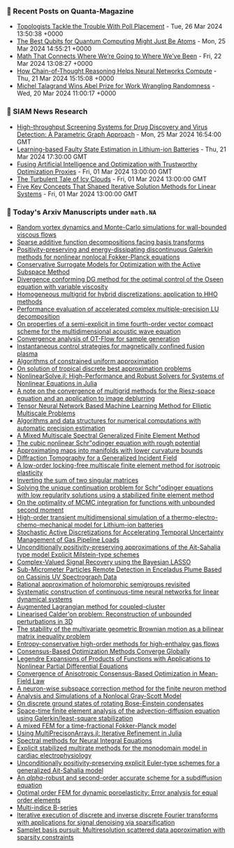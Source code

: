 ### 📝 Recent Posts on Quanta-Magazine
<!-- quanta starts -->
* <a href="https://www.quantamagazine.org/topologists-tackle-the-trouble-with-poll-placement-20240326/">Topologists Tackle the Trouble With Poll Placement</a> - Tue, 26 Mar 2024 13:50:38 +0000
* <a href="https://www.quantamagazine.org/the-best-qubits-for-quantum-computing-might-just-be-atoms-20240325/">The Best Qubits for Quantum Computing Might Just Be Atoms</a> - Mon, 25 Mar 2024 14:55:21 +0000
* <a href="https://www.quantamagazine.org/math-that-connects-where-were-going-to-where-weve-been-20240322/">Math That Connects Where We’re Going to Where We’ve Been</a> - Fri, 22 Mar 2024 13:08:27 +0000
* <a href="https://www.quantamagazine.org/how-chain-of-thought-reasoning-helps-neural-networks-compute-20240321/">How Chain-of-Thought Reasoning Helps Neural Networks Compute</a> - Thu, 21 Mar 2024 15:15:08 +0000
* <a href="https://www.quantamagazine.org/michel-talagrand-wins-abel-prize-for-work-wrangling-randomness-20240320/">Michel Talagrand Wins Abel Prize for Work Wrangling Randomness</a> - Wed, 20 Mar 2024 11:00:17 +0000
<!-- quanta ends -->

### 📝 SIAM News Research
<!-- siam-news starts -->
* <a href="https://sinews.siam.org/Details-Page/high-throughput-screening-systems-for-drug-discovery-and-virus-detection-a-parametric-graph-approach">High-throughput Screening Systems for Drug Discovery and Virus Detection: A Parametric Graph Approach</a> - Mon, 25 Mar 2024 16:54:00 GMT
* <a href="https://sinews.siam.org/Details-Page/learning-based-faulty-state-estimation-in-lithium-ion-batteries">Learning-based Faulty State Estimation in Lithium-ion Batteries</a> - Thu, 21 Mar 2024 17:30:00 GMT
* <a href="https://sinews.siam.org/Details-Page/fusing-artificial-intelligence-and-optimization-with-trustworthy-optimization-proxies">Fusing Artificial Intelligence and Optimization with Trustworthy Optimization Proxies</a> - Fri, 01 Mar 2024 13:00:00 GMT
* <a href="https://sinews.siam.org/Details-Page/the-turbulent-tale-of-icy-clouds">The Turbulent Tale of Icy Clouds</a> - Fri, 01 Mar 2024 13:00:00 GMT
* <a href="https://sinews.siam.org/Details-Page/five-key-concepts-that-shaped-iterative-solution-methods-for-linear-systems">Five Key Concepts That Shaped Iterative Solution Methods for Linear Systems</a> - Fri, 01 Mar 2024 13:00:00 GMT
<!-- siam-news ends -->

### 📝 Today's Arxiv Manuscripts under ``math.NA``
<!-- arxiv-math-na starts -->
* <a href="https://arxiv.org/abs/2403.15549">Random vortex dynamics and Monte-Carlo simulations for wall-bounded viscous flows</a>
* <a href="https://arxiv.org/abs/2403.15563">Sparse additive function decompositions facing basis transforms</a>
* <a href="https://arxiv.org/abs/2403.15643">Positivity-preserving and energy-dissipating discontinuous Galerkin methods for nonlinear nonlocal Fokker-Planck equations</a>
* <a href="https://arxiv.org/abs/2403.15678">Conservative Surrogate Models for Optimization with the Active Subspace Method</a>
* <a href="https://arxiv.org/abs/2403.15783">Divergence conforming DG method for the optimal control of the Oseen equation with variable viscosity</a>
* <a href="https://arxiv.org/abs/2403.15858">Homogeneous multigrid for hybrid discretizations: application to HHO methods</a>
* <a href="https://arxiv.org/abs/2403.16013">Performance evaluation of accelerated complex multiple-precision LU decomposition</a>
* <a href="https://arxiv.org/abs/2403.16174">On properties of a semi-explicit in time fourth-order vector compact scheme for the multidimensional acoustic wave equation</a>
* <a href="https://arxiv.org/abs/2403.16208">Convergence analysis of OT-Flow for sample generation</a>
* <a href="https://arxiv.org/abs/2403.16254">Instantaneous control strategies for magnetically confined fusion plasma</a>
* <a href="https://arxiv.org/abs/2403.16330">Algorithms of constrained uniform approximation</a>
* <a href="https://arxiv.org/abs/2403.16337">On solution of tropical discrete best approximation problems</a>
* <a href="https://arxiv.org/abs/2403.16341">NonlinearSolve.jl: High-Performance and Robust Solvers for Systems of Nonlinear Equations in Julia</a>
* <a href="https://arxiv.org/abs/2403.16352">A note on the convergence of multigrid methods for the Riesz-space equation and an application to image deblurring</a>
* <a href="https://arxiv.org/abs/2403.16380">Tensor Neural Network Based Machine Learning Method for Elliptic Multiscale Problems</a>
* <a href="https://arxiv.org/abs/2403.16660">Algorithms and data structures for numerical computations with automatic precision estimation</a>
* <a href="https://arxiv.org/abs/2403.16714">A Mixed Multiscale Spectral Generalized Finite Element Method</a>
* <a href="https://arxiv.org/abs/2403.16772">The cubic nonlinear Schr"odinger equation with rough potential</a>
* <a href="https://arxiv.org/abs/2403.16785">Approximating maps into manifolds with lower curvature bounds</a>
* <a href="https://arxiv.org/abs/2403.16835">Diffraction Tomography for a Generalized Incident Field</a>
* <a href="https://arxiv.org/abs/2403.16890">A low-order locking-free multiscale finite element method for isotropic elasticity</a>
* <a href="https://arxiv.org/abs/2403.16896">Inverting the sum of two singular matrices</a>
* <a href="https://arxiv.org/abs/2403.16914">Solving the unique continuation problem for Schr"odinger equations with low regularity solutions using a stabilized finite element method</a>
* <a href="https://arxiv.org/abs/2403.16920">On the optimality of MCMC integration for functions with unbounded second moment</a>
* <a href="https://arxiv.org/abs/2403.16928">High-order transient multidimensional simulation of a thermo-electro-chemo-mechanical model for Lithium-ion batteries</a>
* <a href="https://arxiv.org/abs/2403.16929">Stochastic Active Discretizations for Accelerating Temporal Uncertainty Management of Gas Pipeline Loads</a>
* <a href="https://arxiv.org/abs/2403.16975">Unconditionally positivity-preserving approximations of the Ait-Sahalia type model Explicit Milstein-type schemes</a>
* <a href="https://arxiv.org/abs/2403.16992">Complex-Valued Signal Recovery using the Bayesian LASSO</a>
* <a href="https://arxiv.org/abs/2403.15727">Sub-Micrometer Particles Remote Detection in Enceladus Plume Based on Cassinis UV Spectrograph Data</a>
* <a href="https://arxiv.org/abs/2403.15894">Rational approximation of holomorphic semigroups revisited</a>
* <a href="https://arxiv.org/abs/2403.16215">Systematic construction of continuous-time neural networks for linear dynamical systems</a>
* <a href="https://arxiv.org/abs/2403.16381">Augmented Lagrangian method for coupled-cluster</a>
* <a href="https://arxiv.org/abs/2403.16588">Linearised Calder'on problem: Reconstruction of unbounded perturbations in 3D</a>
* <a href="https://arxiv.org/abs/2403.16765">The stability of the multivariate geometric Brownian motion as a bilinear matrix inequality problem</a>
* <a href="https://arxiv.org/abs/2403.16882">Entropy-conservative high-order methods for high-enthalpy gas flows</a>
* <a href="https://arxiv.org/abs/2103.15130">Consensus-Based Optimization Methods Converge Globally</a>
* <a href="https://arxiv.org/abs/2110.01372">Legendre Expansions of Products of Functions with Applications to Nonlinear Partial Differential Equations</a>
* <a href="https://arxiv.org/abs/2111.08136">Convergence of Anisotropic Consensus-Based Optimization in Mean-Field Law</a>
* <a href="https://arxiv.org/abs/2211.12031">A neuron-wise subspace correction method for the finite neuron method</a>
* <a href="https://arxiv.org/abs/2212.10648">Analysis and Simulations of a Nonlocal Gray-Scott Model</a>
* <a href="https://arxiv.org/abs/2303.00402">On discrete ground states of rotating Bose-Einstein condensates</a>
* <a href="https://arxiv.org/abs/2307.00822">Space-time finite element analysis of the advection-diffusion equation using Galerkin/least-square stabilization</a>
* <a href="https://arxiv.org/abs/2310.17350">A mixed FEM for a time-fractional Fokker-Planck model</a>
* <a href="https://arxiv.org/abs/2311.14616">Using MultiPrecisonArrays.jl: Iterative Refinement in Julia</a>
* <a href="https://arxiv.org/abs/2312.05654">Spectral methods for Neural Integral Equations</a>
* <a href="https://arxiv.org/abs/2401.01745">Explicit stabilized multirate methods for the monodomain model in cardiac electrophysiology</a>
* <a href="https://arxiv.org/abs/2401.02596">Unconditionally positivity-preserving explicit Euler-type schemes for a generalized Ait-Sahalia model</a>
* <a href="https://arxiv.org/abs/2401.04946">An $alpha$-robust and second-order accurate scheme for a subdiffusion equation</a>
* <a href="https://arxiv.org/abs/2401.15696">Optimal order FEM for dynamic poroelasticity: Error analysis for equal order elements</a>
* <a href="https://arxiv.org/abs/2402.13971">Multi-indice B-series</a>
* <a href="https://arxiv.org/abs/2211.09284">Iterative execution of discrete and inverse discrete Fourier transforms with applications for signal denoising via sparsification</a>
* <a href="https://arxiv.org/abs/2306.10180">Samplet basis pursuit: Multiresolution scattered data approximation with sparsity constraints</a>
<!-- arxiv-math-na ends -->
